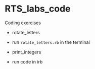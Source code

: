 # RTS_labs_code
Coding exercises

- rotate_letters
* run `rotate_letters.rb` in the terminal

- print_integers
* run code in irb

